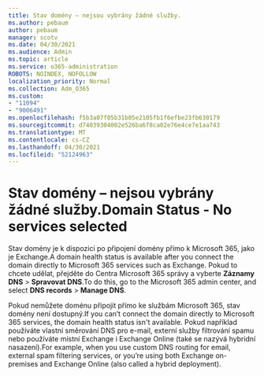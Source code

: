 ```yaml
---
title: Stav domény – nejsou vybrány žádné služby.
ms.author: pebaum
author: pebaum
manager: scotv
ms.date: 04/30/2021
ms.audience: Admin
ms.topic: article
ms.service: o365-administration
ROBOTS: NOINDEX, NOFOLLOW
localization_priority: Normal
ms.collection: Adm_O365
ms.custom:
- "11094"
- "9006491"
ms.openlocfilehash: f5b3a07f05b31b05e2105fb1f6efbe23fb630179
ms.sourcegitcommit: d74039304002e526ba6f8ca02e76e4ce7e1aa743
ms.translationtype: MT
ms.contentlocale: cs-CZ
ms.lasthandoff: 04/30/2021
ms.locfileid: "52124963"
---
```

# <a name="domain-status---no-services-selected"></a><span data-ttu-id="fbaec-102">Stav domény – nejsou vybrány žádné služby.</span><span class="sxs-lookup"><span data-stu-id="fbaec-102">Domain Status - No services selected</span></span>

<span data-ttu-id="fbaec-103">Stav domény je k dispozici po připojení domény přímo k Microsoft 365, jako je Exchange.</span><span class="sxs-lookup"><span data-stu-id="fbaec-103">A domain health status is available after you connect the domain directly to Microsoft 365 services such as Exchange.</span></span> <span data-ttu-id="fbaec-104">Pokud to chcete udělat, přejděte do Centra Microsoft 365 správy a vyberte **Záznamy DNS**  >  **Spravovat DNS**.</span><span class="sxs-lookup"><span data-stu-id="fbaec-104">To do this, go to the Microsoft 365 admin center, and select **DNS records** > **Manage DNS**.</span></span>

<span data-ttu-id="fbaec-105">Pokud nemůžete doménu připojit přímo ke službám Microsoft 365, stav domény není dostupný.</span><span class="sxs-lookup"><span data-stu-id="fbaec-105">If you can’t connect the domain directly to Microsoft 365 services, the domain health status isn't available.</span></span> <span data-ttu-id="fbaec-106">Pokud například používáte vlastní směrování DNS pro e-mail, externí služby filtrování spamu nebo používáte místní Exchange i Exchange Online (také se nazývá hybridní nasazení).</span><span class="sxs-lookup"><span data-stu-id="fbaec-106">For example, when you use custom DNS routing for email, external spam filtering services, or you’re using both Exchange on-premises and Exchange Online (also called a hybrid deployment).</span></span>

